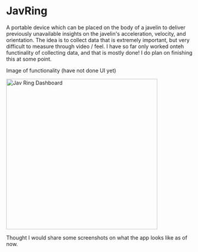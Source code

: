 # JavRing
A portable device which can be placed on the body of a javelin to deliver previously unavailable insights on the javelin's acceleration, velocity, and orientation. The idea is to collect data that is extremely important, but very difficult to measure through video / feel. I have so far only worked onteh functinality of collecting data, and that is mostly done! I do plan on finishing this at some point. 

Image of functionality (have not done UI yet)


<img width="405" alt="Jav Ring Dashboard" src="https://github.com/user-attachments/assets/bdfa8747-b589-4b56-8f18-9c803df12f7f" />


Thought I would share some screenshots on what the app looks like as of now. 
